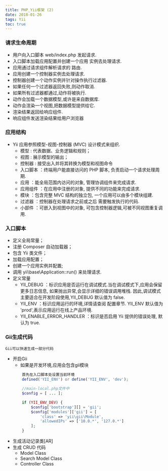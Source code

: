 ```yaml
---
title: PHP_Yii框架 (2)
date: 2018-01-26
tags: Yii
toc: true
---
```


### 请求生命周期
- 用户向入口脚本 web/index.php 发起请求.
- 入口脚本加载应用配置并创建一个应用 实例去处理请求.
- 应用通过请求组件解析请求的 路由.
- 应用创建一个控制器实例去处理请求.
- 控制器创建一个动作实例并针对操作执行过滤器.
- 如果任何一个过滤器返回失败,则动作取消.
- 如果所有过滤器都通过,动作将被执行.
- 动作会加载一个数据模型,或许是来自数据库.
- 动作会渲染一个视图,把数据模型提供给它.
- 渲染结果返回给响应组件.
- 响应组件发送渲染结果给用户浏览器

<!-- more -->

### 应用结构
- Yii 应用参照模型-视图-控制器 (MVC) 设计模式来组织. 
    * 模型 : 代表数据、业务逻辑和规则； 
    * 视图 : 展示模型的输出；
    * 控制器 : 接受出入并将其转换为模型和视图命令
    * 入口脚本 ：终端用户能直接访问的 PHP 脚本, 负责启动一个请求处理周期.
    * 应用 ：能全局范围内访问的对象, 管理协调组件来完成请求.
    * 应用组件 ：在应用中注册的对象, 提供不同的功能来完成请求.
    * 模块 ：包含完整 MVC 结构的独立包, 一个应用可以由多个模块组建.
    * 过滤器 ：控制器在处理请求之前或之后 需要触发执行的代码.
    * 小部件 ：可嵌入到视图中的对象, 可包含控制器逻辑,可被不同视图重复调用.

### 入口脚本
- 定义全局常量；
- 注册 Composer 自动加载器；
- 包含 Yii 类文件；
- 加载应用配置；
- 创建一个应用实例并配置;
- 调用 yii\base\Application::run() 来处理请求.
- 定义常量
    * YII_DEBUG ：标识应用是否运行在调试模式.当在调试模式下,应用会保留更多日志信息, 如果抛出异常,会显示详细的错误调用堆栈. 因此,调试模式主要适合在开发阶段使用,YII_DEBUG 默认值为 false.
    * YII_ENV ：标识应用运行的环境,详情请查阅 配置章节. YII_ENV 默认值为 'prod',表示应用运行在线上产品环境.
    * YII_ENABLE_ERROR_HANDLER ：标识是否启用 Yii 提供的错误处理, 默认为 true.

### Gii生成代码
    Gii可以快速生成一部分代码

- 开启Gii
    * 如果是开发环境,应用会包含gii模块
    ```php
        首先在入口脚本处设置当前环境
        defined('YII_ENV') or define('YII_ENV', 'dev');

        //main-local.php文件中
        $config = [ ... ];

        if (YII_ENV_DEV) {
            $config['bootstrap'][] = 'gii';
            $config['modules']['gii'] = [
                'class' => 'yii\gii\Module',
                'allowedIPs' => ['10.0.*', '127.0.*']
            ];
        }
    ```
- 生成活动记录类[AR]
- 生成 CRUD 代码
    * Model Class
    * Search Model Class
    * Controller Class

